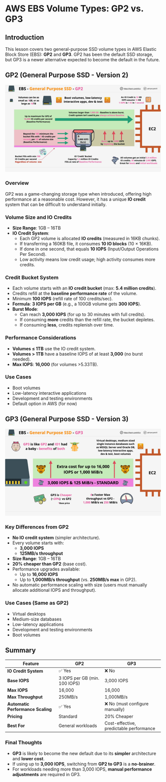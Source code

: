 # AWS EBS Volume Types: GP2 vs. GP3

## Introduction

This lesson covers two general-purpose SSD volume types in AWS Elastic Block Store (EBS): **GP2** and **GP3**. GP2 has been the default SSD storage, but GP3 is a newer alternative expected to become the default in the future.

## GP2 (General Purpose SSD - Version 2)

![alt text](image-12.png)

### Overview

GP2 was a game-changing storage type when introduced, offering high performance at a reasonable cost. However, it has a unique **IO credit** system that can be difficult to understand initially.

### Volume Size and IO Credits

- **Size Range**: 1GB – 16TB
- **IO Credit System**:
  - Each GP2 volume is allocated **IO credits** (measured in 16KB chunks).
  - If transferring a 160KB file, it consumes **10 IO blocks** (10 × 16KB).
  - If done in one second, that equals **10 IOPS** (Input/Output Operations Per Second).
  - Low activity means low credit usage; high activity consumes more credits.

### Credit Bucket System

- Each volume starts with an **IO credit bucket** (max: **5.4 million credits**).
- Credits refill at the **baseline performance rate** of the volume.
- Minimum **100 IOPS** (refill rate of 100 credits/sec).
- **Formula**: **3 IOPS per GB** (e.g., a 100GB volume gets **300 IOPS**).
- **Burst Mode**:
  - Can reach **3,000 IOPS** (for up to 30 minutes with full credits).
  - If consuming **more** credits than the refill rate, the bucket depletes.
  - If consuming **less**, credits replenish over time.

### Performance Considerations

- **Volumes ≤ 1TB** use the IO credit system.
- **Volumes > 1TB** have a baseline IOPS of at least **3,000** (no burst needed).
- **Max IOPS**: **16,000** (for volumes >5.33TB).

### Use Cases

- Boot volumes
- Low-latency interactive applications
- Development and testing environments
- Default option in AWS (for now)

## GP3 (General Purpose SSD - Version 3)

![alt text](image-13.png)

### Key Differences from GP2

- **No IO credit system** (simpler architecture).
- Every volume starts with:
  - **3,000 IOPS**
  - **125MB/s throughput**
- **Size Range**: 1GB – 16TB
- **20% cheaper than GP2** (base cost).
- Performance upgrades available:
  - Up to **16,000 IOPS**
  - Up to **1,000MB/s throughput** (vs. **250MB/s max** in GP2).
- No automatic performance scaling with size (users must manually allocate additional IOPS and throughput).

### Use Cases (Same as GP2)

- Virtual desktops
- Medium-size databases
- Low-latency applications
- Development and testing environments
- Boot volumes

## Summary

| Feature                           | GP2                           | GP3                                     |
| --------------------------------- | ----------------------------- | --------------------------------------- |
| **IO Credit System**              | ✅ Yes                        | ❌ No                                   |
| **Base IOPS**                     | 3 IOPS per GB (min. 100 IOPS) | 3,000 IOPS                              |
| **Max IOPS**                      | 16,000                        | 16,000                                  |
| **Max Throughput**                | 250MB/s                       | 1,000MB/s                               |
| **Automatic Performance Scaling** | ✅ Yes                        | ❌ No (must configure manually)         |
| **Pricing**                       | Standard                      | 20% Cheaper                             |
| **Best For**                      | General workloads             | Cost-effective, predictable performance |

### Final Thoughts

- **GP3** is likely to become the new default due to its **simpler** architecture and **lower cost**.
- If using up to **3,000 IOPS**, switching from **GP2 to GP3** is a **no-brainer**.
- For workloads needing more than 3,000 IOPS, **manual performance adjustments** are required in GP3.
